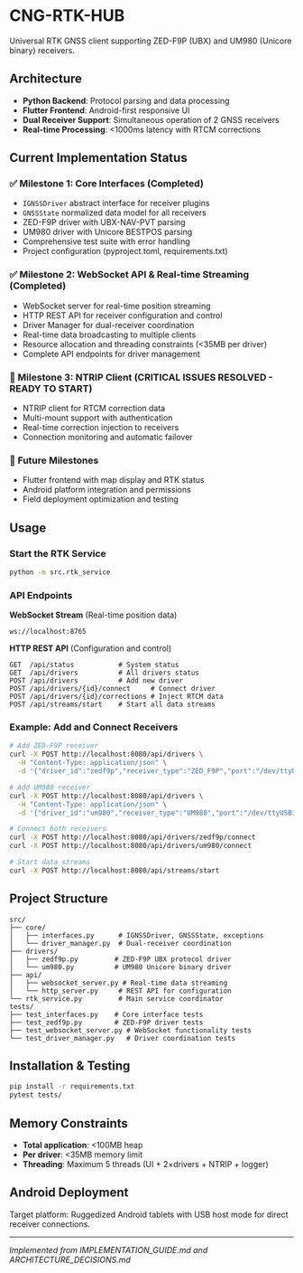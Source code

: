 # CNG-RTK-HUB

Universal RTK GNSS client supporting ZED-F9P (UBX) and UM980 (Unicore binary) receivers.

## Architecture

- **Python Backend**: Protocol parsing and data processing
- **Flutter Frontend**: Android-first responsive UI
- **Dual Receiver Support**: Simultaneous operation of 2 GNSS receivers
- **Real-time Processing**: <1000ms latency with RTCM corrections

## Current Implementation Status

### ✅ Milestone 1: Core Interfaces (Completed)
- `IGNSSDriver` abstract interface for receiver plugins
- `GNSSState` normalized data model for all receivers
- ZED-F9P driver with UBX-NAV-PVT parsing
- UM980 driver with Unicore BESTPOS parsing
- Comprehensive test suite with error handling
- Project configuration (pyproject.toml, requirements.txt)

### ✅ Milestone 2: WebSocket API & Real-time Streaming (Completed)
- WebSocket server for real-time position streaming
- HTTP REST API for receiver configuration and control
- Driver Manager for dual-receiver coordination
- Real-time data broadcasting to multiple clients
- Resource allocation and threading constraints (<35MB per driver)
- Complete API endpoints for driver management

### 🎯 Milestone 3: NTRIP Client (CRITICAL ISSUES RESOLVED - READY TO START)
- NTRIP client for RTCM correction data
- Multi-mount support with authentication
- Real-time correction injection to receivers
- Connection monitoring and automatic failover

### 🔄 Future Milestones
- Flutter frontend with map display and RTK status
- Android platform integration and permissions
- Field deployment optimization and testing

## Usage

### Start the RTK Service
```bash
python -m src.rtk_service
```

### API Endpoints

**WebSocket Stream** (Real-time position data)
```
ws://localhost:8765
```

**HTTP REST API** (Configuration and control)
```
GET  /api/status           # System status
GET  /api/drivers          # All drivers status
POST /api/drivers          # Add new driver
POST /api/drivers/{id}/connect     # Connect driver
POST /api/drivers/{id}/corrections # Inject RTCM data
POST /api/streams/start    # Start all data streams
```

### Example: Add and Connect Receivers
```bash
# Add ZED-F9P receiver
curl -X POST http://localhost:8080/api/drivers \
  -H "Content-Type: application/json" \
  -d '{"driver_id":"zedf9p","receiver_type":"ZED_F9P","port":"/dev/ttyUSB0"}'

# Add UM980 receiver  
curl -X POST http://localhost:8080/api/drivers \
  -H "Content-Type: application/json" \
  -d '{"driver_id":"um980","receiver_type":"UM980","port":"/dev/ttyUSB1"}'

# Connect both receivers
curl -X POST http://localhost:8080/api/drivers/zedf9p/connect
curl -X POST http://localhost:8080/api/drivers/um980/connect

# Start data streams
curl -X POST http://localhost:8080/api/streams/start
```

## Project Structure

```
src/
├── core/
│   ├── interfaces.py      # IGNSSDriver, GNSSState, exceptions
│   └── driver_manager.py  # Dual-receiver coordination
├── drivers/
│   ├── zedf9p.py         # ZED-F9P UBX protocol driver
│   └── um980.py          # UM980 Unicore binary driver
├── api/
│   ├── websocket_server.py # Real-time data streaming
│   └── http_server.py     # REST API for configuration
└── rtk_service.py         # Main service coordinator
tests/
├── test_interfaces.py    # Core interface tests
├── test_zedf9p.py        # ZED-F9P driver tests
├── test_websocket_server.py # WebSocket functionality tests
└── test_driver_manager.py   # Driver coordination tests
```

## Installation & Testing

```bash
pip install -r requirements.txt
pytest tests/
```

## Memory Constraints

- **Total application**: <100MB heap
- **Per driver**: <35MB memory limit
- **Threading**: Maximum 5 threads (UI + 2×drivers + NTRIP + logger)

## Android Deployment

Target platform: Ruggedized Android tablets with USB host mode for direct receiver connections.

---

*Implemented from IMPLEMENTATION_GUIDE.md and ARCHITECTURE_DECISIONS.md*
